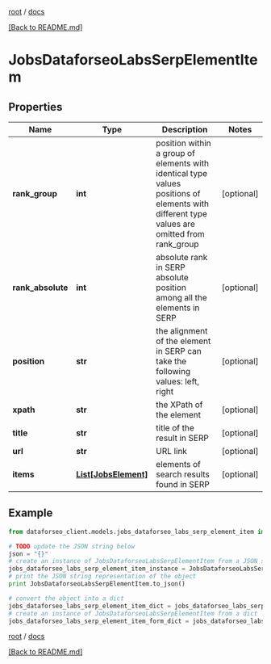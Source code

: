 [root](./../ "root") / [docs](./ "docs")

[[Back to README.md]](./../README.md "[Back to README.md]")

# JobsDataforseoLabsSerpElementItem

## Properties

Name | Type | Description | Notes
------------ | ------------- | ------------- | -------------
**rank_group** | **int** | position within a group of elements with identical type values positions of elements with different type values are omitted from rank_group | [optional]
**rank_absolute** | **int** | absolute rank in SERP absolute position among all the elements in SERP | [optional]
**position** | **str** | the alignment of the element in SERP can take the following values: left, right | [optional]
**xpath** | **str** | the XPath of the element | [optional]
**title** | **str** | title of the result in SERP | [optional]
**url** | **str** | URL link | [optional]
**items** | [**List[JobsElement]**](JobsElement.md) | elements of search results found in SERP | [optional]

## Example

```python
from dataforseo_client.models.jobs_dataforseo_labs_serp_element_item import JobsDataforseoLabsSerpElementItem

# TODO update the JSON string below
json = "{}"
# create an instance of JobsDataforseoLabsSerpElementItem from a JSON string
jobs_dataforseo_labs_serp_element_item_instance = JobsDataforseoLabsSerpElementItem.from_json(json)
# print the JSON string representation of the object
print JobsDataforseoLabsSerpElementItem.to_json()

# convert the object into a dict
jobs_dataforseo_labs_serp_element_item_dict = jobs_dataforseo_labs_serp_element_item_instance.to_dict()
# create an instance of JobsDataforseoLabsSerpElementItem from a dict
jobs_dataforseo_labs_serp_element_item_form_dict = jobs_dataforseo_labs_serp_element_item.from_dict(jobs_dataforseo_labs_serp_element_item_dict)
```

  

[root](./../ "root") / [docs](./ "docs")

[[Back to README.md]](./../README.md "[Back to README.md]")